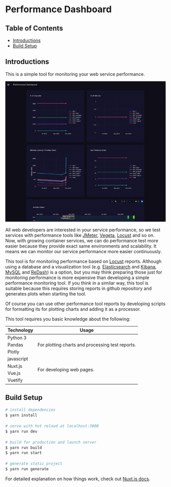 # Performance Dashboard

## Table of Contents

- [Introductions](#introductions)
- [Build Setup](#build-setup)

## Introductions

This is a simple tool for monitoring your web service performance.

![](./doc/resources/performance-dashboard.gif)

All web developers are interested in your service performance, so we test services with performance tools like [JMeter](https://github.com/apache/jmeter), [Vegeta](https://github.com/tsenart/vegeta), [Locust](https://github.com/locustio/locust) and so on. Now, with growing container services, we can do performance test more easier because they provide exact same environments and scalability. It means we can monitor our service performance more easier continuously.

This tool is for monitoring performance based on [Locust](https://github.com/locustio/locust) reports. Although using a database and a visualization tool (e.g. [Elasticsearch](https://github.com/elastic/elasticsearch) and [Kibana](https://github.com/elastic/kibana), [MySQL](https://github.com/mysql) and [ReDash](https://github.com/getredash/redash)) is a option, but you may think preparing those just for monitoring performance is more expensive than developing a simple performance monitoring tool. If you think in a similar way, this tool is suitable because this requires storing reports in github repository and generates plots when starting the tool.

Of course you can use other performance tool reports by developing scripts for formatting its for plotting charts and adding it as a processor.

This tool requires you basic knowledge about the following:

<table>
  <thead>
    <th>Technology</th>
    <th>Usage</th>
  </thead>
  <tbody>
    <tr>
      <td>Python 3</td>
      <td rowspan="3">For plotting charts and processing test reports.</td>
    </tr>
    <tr>
      <td>Pandas</td>
    </tr>
    <tr>
      <td>Plotly</td>
    </tr>
    <tr>
      <td>javascript</td>
      <td rowspan="4">For developing web pages.</td>
    </tr>
    <tr>
      <td>Nuxt.js</td>
    </tr>
    <tr>
      <td>Vue.js</td>
    </tr>
    <tr>
      <td>Vuetify</td>
    </tr>
  </tbody>
</table>

## Build Setup

```bash
# install dependencies
$ yarn install

# serve with hot reload at localhost:3000
$ yarn run dev

# build for production and launch server
$ yarn run build
$ yarn run start

# generate static project
$ yarn run generate
```

For detailed explanation on how things work, check out [Nuxt.js docs](https://nuxtjs.org).
